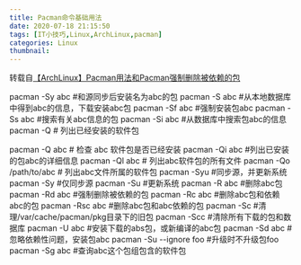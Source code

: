 ```yaml
---
title: Pacman命令基础用法
date: 2020-07-18 21:15:50
tags: [IT小技巧,Linux,ArchLinux,pacman]
categories: Linux
thumbnail:
---
```

转载自[【ArchLinux】Pacman用法和Pacman强制删除被依赖的包](http://blog.chinaunix.net/uid-20728322-id-2454942.html)
<!-- more -->
pacman -Sy abc                  #和源同步后安装名为abc的包
pacman -S   abc                  #从本地数据库中得到abc的信息，下载安装abc包
pacman -Sf abc                  #强制安装包abc
pacman -Ss abc                  #搜索有关abc信息的包
pacman -Si abc                  #从数据库中搜索包abc的信息
pacman -Q                         # 列出已经安装的软件包

pacman -Q abc                  # 检查 abc 软件包是否已经安装
pacman -Qi abc                  #列出已安装的包abc的详细信息
pacman -Ql abc                 # 列出abc软件包的所有文件
pacman -Qo /path/to/abc # 列出abc文件所属的软件包
pacman -Syu                      #同步源，并更新系统
pacman -Sy                        #仅同步源
pacman -Su                        #更新系统
pacman -R   abc                  #删除abc包
pacman -Rd abc               #强制删除被依赖的包
pacman -Rc abc                  #删除abc包和依赖abc的包
pacman -Rsc abc                #删除abc包和abc依赖的包
pacman -Sc                       #清理/var/cache/pacman/pkg目录下的旧包
pacman -Scc                      #清除所有下载的包和数据库
pacman -U   abc                  #安装下载的abs包，或新编译的abc包
pacman -Sd abc                  #忽略依赖性问题，安装包abc
pacman -Su --ignore foo      #升级时不升级包foo
pacman -Sg abc                  #查询abc这个包组包含的软件包